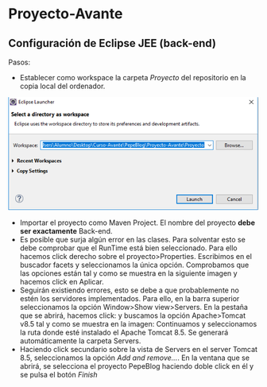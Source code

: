 # Proyecto-Avante

## Configuración de Eclipse JEE (back-end)
Pasos:
* Establecer como workspace la carpeta *Proyecto* del repositorio en la copia local del ordenador.

![eclipse workspace](https://github.com/jucansu/Proyecto-Avante/blob/master/Documentaci%C3%B3n/Im%C3%A1genes/Readme/Eclipse%20workspace.png)

* Importar el proyecto como Maven Project. El nombre del proyecto **debe ser exactamente** Back-end.
* Es posible que surja algún error en las clases. Para solventar esto se debe comprobar que el RunTime está bien seleccionado. Para ello hacemos click derecho sobre el proyecto>Properties. Escribimos en el buscador facets y seleccionamos la única opción. Comprobamos que las opciones están tal y como se muestra en la siguiente imagen y hacemos click en Aplicar.
* Seguirán existiendo errores, esto se debe a que probablemente no estén los servidores implementados. Para ello, en la barra superior seleccionamos la opción Window>Show view>Servers. En la pestaña que se abrirá, hacemos click: y buscamos la opción Apache>Tomcat v8.5 tal y como se muestra en la imagen: Continuamos y seleccionamos la ruta donde esté instalado el Apache Tomcat 8.5. Se generará automáticamente la carpeta Servers.
* Haciendo click secundario sobre la vista de Servers en el server Tomcat 8.5, seleccionamos la opción *Add and remove...*. En la ventana que se abrirá, se selecciona el proyecto PepeBlog haciendo doble click en él y se pulsa el botón *Finish*
